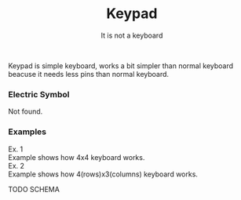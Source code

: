 <div align="center">
  <h1> Keypad </h1>
  <p> It is not a keyboard </p>
</div>  
<br/>

Keypad is simple keyboard, works a bit simpler than normal keyboard beacuse it needs less pins than normal keyboard.
### Electric Symbol

Not found.

### Examples

Ex. 1
<br/>
Example shows how 4x4 keyboard works.
<br/>
Ex. 2
<br/>
Example shows how 4(rows)x3(columns) keyboard works.
<br/>


TODO SCHEMA 
<br/>
